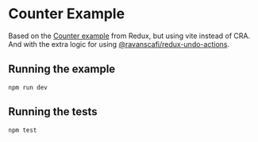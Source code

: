 # Counter Example

Based on the
[Counter example](https://github.com/reduxjs/redux/tree/master/examples/counter-ts)
from Redux, but using vite instead of CRA.
And with the extra logic for
using [@ravanscafi/redux-undo-actions](https://github.com/ravanscafi/redux-undo-actions).

## Running the example
```shell
npm run dev
```

## Running the tests
```shell
npm test
```
